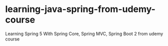 # learning-java-spring-from-udemy-course
Learning Spring 5 With Spring Core, Spring MVC, Spring Boot 2 from udemy course
